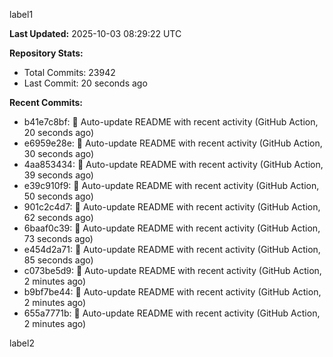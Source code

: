 
label1 
<!-- ACTIVITY_START -->
**Last Updated:** 2025-10-03 08:29:22 UTC

**Repository Stats:**
- Total Commits: 23942
- Last Commit: 20 seconds ago

**Recent Commits:**
- b41e7c8bf: 🤖 Auto-update README with recent activity (GitHub Action, 20 seconds ago)
- e6959e28e: 🤖 Auto-update README with recent activity (GitHub Action, 30 seconds ago)
- 4aa853434: 🤖 Auto-update README with recent activity (GitHub Action, 39 seconds ago)
- e39c910f9: 🤖 Auto-update README with recent activity (GitHub Action, 50 seconds ago)
- 901c2c4d7: 🤖 Auto-update README with recent activity (GitHub Action, 62 seconds ago)
- 6baaf0c39: 🤖 Auto-update README with recent activity (GitHub Action, 73 seconds ago)
- e454d2a71: 🤖 Auto-update README with recent activity (GitHub Action, 85 seconds ago)
- c073be5d9: 🤖 Auto-update README with recent activity (GitHub Action, 2 minutes ago)
- b9bf7be44: 🤖 Auto-update README with recent activity (GitHub Action, 2 minutes ago)
- 655a7771b: 🤖 Auto-update README with recent activity (GitHub Action, 2 minutes ago)
<!-- ACTIVITY_END -->

label2
